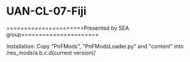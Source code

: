 # UAN-CL-07-Fiji

======================Presented by SEA group======================

Installation: 
Copy "PnFMods", "PnFModsLoader.py" and "content" into /res_mods/a.b.c.d(current version)/
